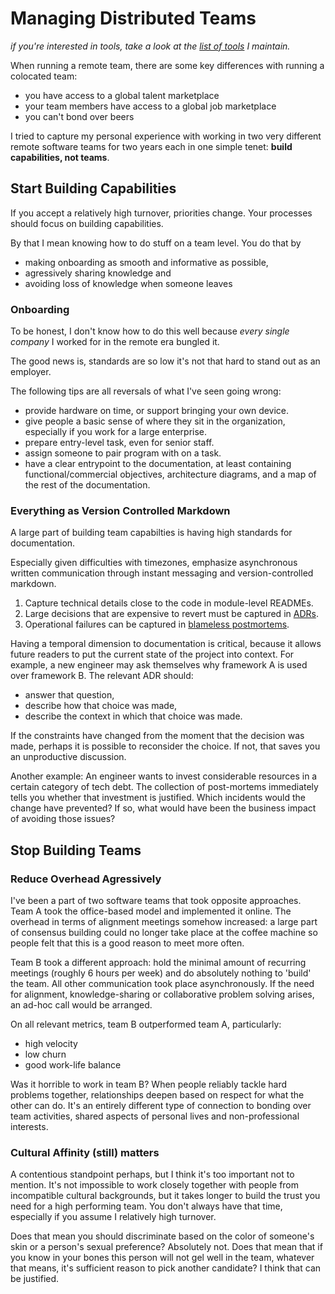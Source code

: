 # Managing Distributed Teams

*if you're interested in tools, take a look at the [list of tools](https://github.com/tomrijntjes/distributed-teams) I maintain.*

When running a remote team, there are some key differences with running a colocated team:

- you have access to a global talent marketplace
- your team members have access to a global job marketplace
- you can't bond over beers

I tried to capture my personal experience with working in two very different remote software teams for two years each in one simple tenet: **build capabilities, not teams**. 

## Start Building Capabilities

If you accept a relatively high turnover, priorities change. 
Your processes should focus on building capabilities. 

By that I mean knowing how to do stuff on a team level. You do that by 
- making onboarding as smooth and informative as possible, 
- agressively sharing knowledge and 
- avoiding loss of knowledge when someone leaves

### Onboarding

To be honest, I don't know how to do this well because *every single company* I worked for in the remote era bungled it. 

The good news is, standards are so low it's not that hard to stand out as an employer.

The following tips are all reversals of what I've seen going wrong:
- provide hardware on time, or support bringing your own device.
- give people a basic sense of where they sit in the organization, especially if you work for a large enterprise.
- prepare entry-level task, even for senior staff.
- assign someone to pair program with on a task.
- have a clear entrypoint to the documentation, at least containing functional/commercial objectives, architecture diagrams, and a map of the rest of the documentation.

### Everything as Version Controlled Markdown

A large part of building team capabilties is having high standards for documentation.

Especially given difficulties with timezones, emphasize asynchronous written communication through instant messaging and version-controlled markdown.

1. Capture technical details close to the code in module-level READMEs.
1. Large decisions that are expensive to revert must be captured in [ADRs](https://adr.github.io/).
1. Operational failures can be captured in [blameless postmortems](https://github.com/dastergon/postmortem-templates).

Having a temporal dimension to documentation is critical, because it allows future readers to put the current state of the project into context. For example, a new engineer may ask themselves why framework A is used over framework B. The relevant ADR should:
- answer that question,
- describe how that choice was made,
- describe the context in which that choice was made.

If the constraints have changed from the moment that the decision was made, perhaps it is possible to reconsider the choice. If not, that saves you an unproductive discussion.

Another example:
An engineer wants to invest considerable resources in a certain category of tech debt. The collection of post-mortems immediately tells you whether that investment is justified. Which incidents would the change have prevented? If so, what would have been the business impact of avoiding those issues?

## Stop Building Teams

### Reduce Overhead Agressively

I've been a part of two software teams that took opposite approaches. Team A took the office-based model and implemented it online. The overhead in terms of alignment meetings somehow increased: a large part of consensus building could no longer take place at the coffee machine so people felt that this is a good reason to meet more often.

Team B took a different approach: hold the minimal amount of recurring meetings (roughly 6 hours per week) and do absolutely nothing to 'build' the team. All other communication took place asynchronously. If the need for alignment, knowledge-sharing or collaborative problem solving arises, an ad-hoc call would be arranged.

On all relevant metrics, team B outperformed team A, particularly:
- high velocity
- low churn
- good work-life balance

Was it horrible to work in team B?
When people reliably tackle hard problems together, relationships deepen based on respect for what the other can do. 
It's an entirely different type of connection to bonding over team activities, shared aspects of personal lives and non-professional interests.

### Cultural Affinity (still) matters

A contentious standpoint perhaps, but I think it's too important not to mention. 
It's not impossible to work closely together with people from incompatible cultural backgrounds, but it takes longer to build the trust you need for a high performing team.
You don't always have that time, especially if you assume I relatively high turnover.

Does that mean you should discriminate based on the color of someone's skin or a person's sexual preference? Absolutely not.
Does that mean that if you know in your bones this person will not gel well in the team, whatever that means, it's sufficient reason to pick another candidate? I think that can be justified.

